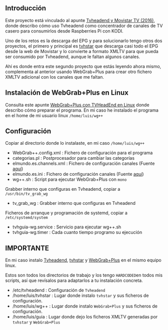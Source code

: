 
## Introducción

Este proyecto está vinculado al apunte [Tvheadend y Movistar TV (2016)](http://www.luispa.com/archivos/4571),
donde describo cómo uso Tvheadend como concentrador de canales de TV casero 
para consumirlos desde Raspberries Pi con KODI. 

Uno de los retos es la descarga del EPG y para solucionarlo tengo otros
dos proyectos, el primero y principal es [tvhstar](https://github.com/LuisPalacios/tvhstar)
que descarga casi todo el EPG desde la web de Movistar y lo convierte
a formato XMLTV para que pueda ser consumido por Tvheadend, aunque le faltan algunos canales. 

Ahí es donde entra este segundo proyecto que estás leyendo ahora mismo, complementa
al anterior usando WebGrab+Plus para crear otro fichero XMLTV adicional con los
canales que me faltan.


## Instalación de WebGrab+Plus en Linux

Consulta este apunte [WebGrab+Plus con TVHeadEnd en Linux](http://www.luispa.com/archivos/1587) donde
describo cómo preparar el programa. En mi caso he instalado el programa en 
el home de mi usuario linux `/home/luis/wg++`


## Configuración

Copiar al directorio donde lo instalaste, en mi caso `/home/luis/wg++`

* WebGrab++.config.xml : Fichero de configuración para el programa
* categorias.pl : Postprocesador para cambiar las categorías
* elmundo.es.channels.xml : Fichero de configuración canales (Fuente [aquí](http://www.webgrabplus.com/epg-channels))
* elmundo.es.ini : Fichero de configuración canales (Fuente [aquí](http://www.webgrabplus.com/epg-channels))
* wg++.sh : Script para ejecutar WebGrab+Plus con `mono`

Grabber interno que configuras en Tvheadend, copiar a `/usr/bin/tv_grab_wg`

* tv_grab_wg : Grabber interno que configuras en Tvheadend

Ficheros de arranque y programación de systemd, copiar a `/etc/systemd/system`

* tvhguia-wg.service : Servicio para ejecutar wg++.sh
* tvhguia-wg.timer : Cada cuanto tiempo programo su ejecución

## IMPORTANTE

En mi caso instalo [Tvheadend](http://www.luispa.com/archivos/4571), 
[tvhstar](https://github.com/LuisPalacios/tvhstar) y [WebGrab+Plus](http://www.luispa.com/archivos/1587)
en el mismo equipo linux. 

Estos son todos los directorios de trabajo y los tengo `HARDCODED`en todos mis scripts, 
así que revísalos para adaptarlos a tu instalación concreta. 

- /etc/tvheadend : Configuración de `Tvheadend`
- /home/luis/tvhstar : Lugar donde instalo `tvhstar` y sus ficheros de configuración.
- /home/luis/wg++ : Lugar donde instalo `WebGrab+Plus` y sus ficheros de configuración.
- /home/luis/guia : Lugar donde dejo los ficheros XMLTV generadas por `tvhstar` y `WebGrab+Plus`
